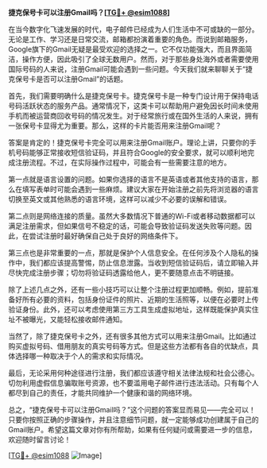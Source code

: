 **捷克保号卡可以注册Gmail吗？[[TG💪+ @esim1088](https://t.me/s/esim1088)]**

在当今数字化飞速发展的时代，电子邮件已经成为人们生活中不可或缺的一部分。无论是工作、学习还是日常交流，邮箱都扮演着重要的角色。而说到邮箱服务，Google旗下的Gmail无疑是最受欢迎的选择之一。它不仅功能强大，而且界面简洁，操作方便，因此吸引了全球无数用户。然而，对于那些身处海外或者需要使用国际号码的人来说，注册Gmail可能会遇到一些问题。今天我们就来聊聊关于“捷克保号卡是否可以注册Gmail”的话题。

首先，我们需要明确什么是捷克保号卡。捷克保号卡是一种专门设计用于保持电话号码活跃状态的服务产品。通常情况下，这类卡可以帮助用户避免因长时间未使用手机而被运营商回收号码的情况发生。对于经常旅行或在国外生活的人来说，拥有一张保号卡显得尤为重要。那么，这样的卡片能否用来注册Gmail呢？

答案是肯定的！捷克保号卡完全可以用来注册Gmail账户。理论上讲，只要你的手机号码能够正常接收短信验证码，并且符合Google的安全要求，就可以顺利地完成注册流程。不过，在实际操作过程中，可能会有一些需要注意的地方。

第一点就是语言设置的问题。如果你选择的语言不是英语或者其他支持的语言，那么在填写表单时可能会遇到一些麻烦。建议大家在开始注册之前先将浏览器的语言切换至英文或其他熟悉的语言环境，这样可以减少不必要的误解和错误。

第二点则是网络连接的质量。虽然大多数情况下普通的Wi-Fi或者移动数据都可以满足注册需求，但如果信号不稳定的话，可能会导致验证码发送失败等问题。因此，在尝试注册时最好确保自己处于良好的网络条件下。

第三点也是非常重要的一点，那就是保护个人信息安全。在任何涉及个人隐私的操作中，我们都应该提高警惕，防止信息泄露。当收到短信验证码后，请立即输入并尽快完成注册步骤；切勿将验证码透露给他人，更不要随意点击不明链接。

除了上述几点之外，还有一些小技巧可以让整个注册过程更加顺畅。例如，提前准备好所有必要的资料，包括身份证件的照片、近期的生活照等，以便在必要时上传验证身份。此外，还可以考虑使用第三方工具生成虚拟地址，这样既能保护真实住址不被曝光，又能轻松接收邮件通知。

当然了，除了捷克保号卡之外，还有很多其他方式可以用来注册Gmail。比如通过购买虚拟号码、借用朋友的真实号码等方式。但是这些方法都有各自的优缺点，具体选择哪一种取决于个人的需求和实际情况。

最后，无论采用何种途径进行注册，我们都应该遵守相关法律法规和社会公德心。切勿利用虚假信息骗取账号资源，也不要滥用电子邮件进行违法活动。只有每个人都尽到自己的责任，才能共同维护一个健康和谐的网络环境。

总之，“捷克保号卡可以注册Gmail吗？”这个问题的答案显而易见——完全可以！只要你按照正确的步骤操作，并且注意细节问题，就一定能够成功创建属于自己的Gmail账户。希望这篇文章对你有所帮助，如果有任何疑问或需要进一步的信息，欢迎随时留言讨论！

[[TG💪+ @esim1088](https://t.me/s/esim1088) ![Image](https://i.postimg.cc/4NQfJmqS/Snipaste-2025-05-13-00-14-12.png)]